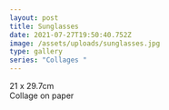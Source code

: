 ```yaml
---
layout: post
title: Sunglasses
date: 2021-07-27T19:50:40.752Z
image: /assets/uploads/sunglasses.jpg
type: gallery
series: "Collages "
---
```

21 x 29.7cm\
Collage on paper